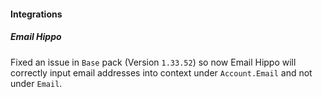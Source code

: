 
#### Integrations

##### Email Hippo

Fixed an issue in `Base` pack (Version `1.33.52`) so now Email Hippo will correctly input email addresses into context under `Account.Email` and not under `Email`.
